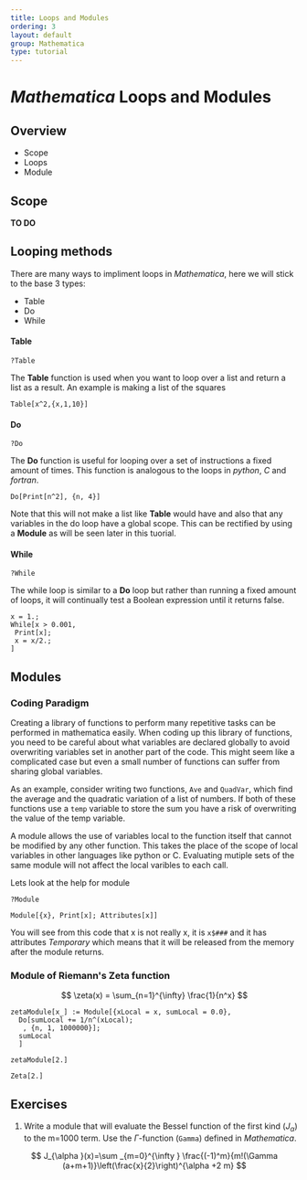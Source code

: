 ```yaml
---
title: Loops and Modules
ordering: 3
layout: default
group: Mathematica
type: tutorial
---
```


# *Mathematica* Loops and Modules

## Overview


* Scope
* Loops
* Module

## Scope

**TO DO**

## Looping methods

There are many ways to impliment loops in *Mathematica*, here we will stick to the base 3 types:

* Table
* Do
* While

#### Table 

```
?Table
```

The **Table** function is used when you want to loop over a list and return a list as a result. An example is making a list of the squares

``` mma
Table[x^2,{x,1,10}]
```

#### Do 

```
?Do
```

The **Do** function is useful for looping over a set of instructions a fixed amount of times.
This function is analogous to the loops in *python*, *C* and *fortran*. 

``` mma
Do[Print[n^2], {n, 4}]
```

Note that this will not make a list like **Table** would have and also that any variables in the do loop have a global scope. 
This can be rectified by using a **Module** as will be seen later in this tuorial.

#### While

```
?While
```

The while loop is similar to a **Do** loop but rather than running a fixed amount of loops, it will continually test a Boolean expression until it returns false.

```
x = 1.;
While[x > 0.001,
 Print[x];
 x = x/2.;
]
```

## Modules


### Coding Paradigm

Creating a library of functions to perform many repetitive tasks can be performed in mathematica easily. 
When coding up this library of functions, you need to be careful about what variables are declared globally to avoid overwriting variables set in another part of the code.
This might seem like a complicated case but even a small number of functions can suffer from sharing global variables. 

As an example, consider writing two functions, `Ave` and `QuadVar`, which find the average and the quadratic variation of a list of numbers.
If both of these functions use a `temp` variable to store the sum you have a risk of overwriting the value of the temp variable. 

A module allows the use of variables local to the function itself that cannot be modified by any other function.
This takes the place of the scope of local variables in other languages like python or C.
Evaluating mutiple sets of the same module will not affect the local varibles to each call.

Lets look at the help for module

``` mma
?Module
```

``` mma
Module[{x}, Print[x]; Attributes[x]]
```

You will see from this code that x is not really x, it is `x$###` and it has attributes *Temporary* which means that it will be released from the memory after the module returns.

### Module of Riemann's Zeta function

$$ \zeta(x) = \sum_{n=1}^{\infty} \frac{1}{n^x} $$

``` mma
zetaModule[x_] := Module[{xLocal = x, sumLocal = 0.0},
  Do[sumLocal += 1/n^(xLocal);
   , {n, 1, 1000000}];
  sumLocal
  ]

zetaModule[2.]

Zeta[2.]
```

## Exercises

1. Write a module that will evaluate the Bessel function of the first kind ($J_{\alpha}$) to the m=1000 term.  Use the $\Gamma$-function (`Gamma`) defined in *Mathematica*.

$$ J_{\alpha }(x)=\sum _{m=0}^{\infty } \frac{(-1)^m}{m!(\Gamma  (a+m+1)}\left(\frac{x}{2}\right)^{\alpha +2 m} $$

